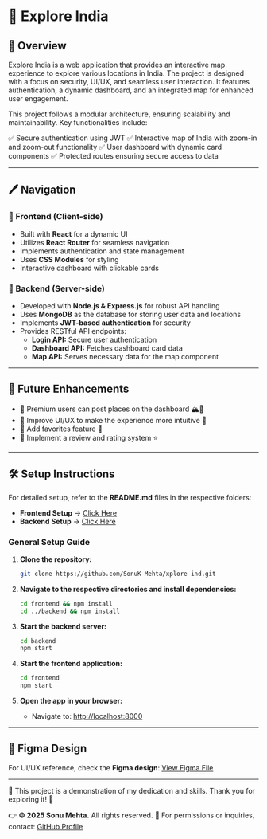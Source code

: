 # 📌 Explore India

## 🔹 Overview
Explore India is a web application that provides an interactive map experience to explore various locations in India. The project is designed with a focus on security, UI/UX, and seamless user interaction. It features authentication, a dynamic dashboard, and an integrated map for enhanced user engagement.

This project follows a modular architecture, ensuring scalability and maintainability. Key functionalities include:

✅ Secure authentication using JWT
✅ Interactive map of India with zoom-in and zoom-out functionality
✅ User dashboard with dynamic card components
✅ Protected routes ensuring secure access to data

---

## 🖊️ Navigation

### 🔹 Frontend (Client-side)
- Built with **React** for a dynamic UI
- Utilizes **React Router** for seamless navigation
- Implements authentication and state management
- Uses **CSS Modules** for styling
- Interactive dashboard with clickable cards

### 🔹 Backend (Server-side)
- Developed with **Node.js & Express.js** for robust API handling
- Uses **MongoDB** as the database for storing user data and locations
- Implements **JWT-based authentication** for security
- Provides RESTful API endpoints:
  - **Login API:** Secure user authentication
  - **Dashboard API:** Fetches dashboard card data
  - **Map API:** Serves necessary data for the map component

---

## 🚀 Future Enhancements

- 🔹 Premium users can post places on the dashboard 🏔️📍
- 🔹 Improve UI/UX to make the experience more intuitive 🎨
- 🔹 Add favorites feature 💾
- 🔹 Implement a review and rating system ⭐

---

## 🛠️ Setup Instructions

For detailed setup, refer to the **README.md** files in the respective folders:  
- **Frontend Setup** → [Click Here](./frontend/README.md)  
- **Backend Setup** → [Click Here](./backend/README.md)
  
### General Setup Guide
1. **Clone the repository:**
   ```sh
   git clone https://github.com/SonuK-Mehta/xplore-ind.git
   ```

2. **Navigate to the respective directories and install dependencies:**
   ```sh
   cd frontend && npm install  
   cd ../backend && npm install  
   ```

3. **Start the backend server:**
   ```sh
   cd backend  
   npm start  
   ```

4. **Start the frontend application:**
   ```sh
   cd frontend  
   npm start  
   ```

5. **Open the app in your browser:**  
   - Navigate to: [http://localhost:8000](http://localhost:8000)

---

## 🌟 Figma Design
For UI/UX reference, check the **Figma design**: [View Figma File](https://drive.google.com/drive/folders/1GEVpUvn4pImprUMlX2giG2q5oEymVL6z?usp=drive_link)

---

🌟 This project is a demonstration of my dedication and skills. Thank you for exploring it! 🚀

👉 **© 2025 Sonu Mehta.** All rights reserved.
🔗 For permissions or inquiries, contact: [GitHub Profile](https://github.com/sonuk-mehta)

